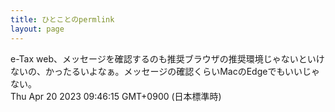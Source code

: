 ```yaml
---
title: ひとことのpermlink
layout: page
---
```

<div class="box" dt="1681951575972">
  e-Tax web、メッセージを確認するのも推奨ブラウザの推奨環境じゃないといけないの、かったるいよなぁ。メッセージの確認くらいMacのEdgeでもいいじゃない。
  <div class="content is-small">Thu Apr 20 2023 09:46:15 GMT+0900 (日本標準時)</div>
</div>